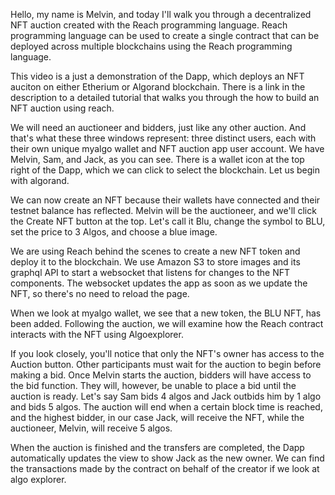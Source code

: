 Hello, my name is Melvin, and today I'll walk you through a decentralized NFT auction created with the Reach programming language.
Reach programming language can be used to create a single contract that can be deployed across multiple blockchains using the Reach programming language.

This video is a just a demonstration of the Dapp, which deploys an NFT auciton on either Etherium or Algorand blockchain. There is a link in the description to a detailed tutorial that walks you through the how to build an NFT auction using reach.

We will need an auctioneer and bidders, just like any other auction. And that's what these three windows represent: three distinct users, each with their own unique myalgo wallet and NFT auction app user account. We have Melvin, Sam, and Jack, as you can see. There is a wallet icon at the top right of the Dapp, which we can click to select the blockchain. Let us begin with algorand.

We can now create an NFT because their wallets have connected and their testnet balance has reflected. Melvin will be the auctioneer, and we'll click the Create NFT button at the top. Let's call it Blu, change the symbol to BLU, set the price to 3 Algos, and choose a blue image.

We are using Reach behind the scenes to create a new NFT token and deploy it to the blockchain. We use Amazon S3 to store images and its graphql API to start a websocket that listens for changes to the NFT components. The websocket updates the app as soon as we update the NFT, so there's no need to reload the page.

When we look at myalgo wallet, we see that a new token, the BLU NFT, has been added. Following the auction, we will examine how the Reach contract interacts with the NFT using Algoexplorer.

If you look closely, you'll notice that only the NFT's owner has access to the Auction button. Other participants must wait for the auction to begin before making a bid. Once Melvin starts the auction, bidders will have access to the bid function. They will, however, be unable to place a bid until the auction is ready. 
Let's say Sam bids 4 algos and Jack outbids him by 1 algo and bids 5 algos. The auction will end when a certain block time is reached, and the highest bidder, in our case Jack, will receive the NFT, while the auctioneer, Melvin, will receive 5 algos.

When the auction is finished and the transfers are completed, the Dapp automatically updates the view to show Jack as the new owner. We can find the transactions made by the contract on behalf of the creator if we look at algo explorer.